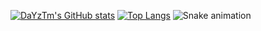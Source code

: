 [![DaYzTm's GitHub stats](https://github-readme-stats.vercel.app/api?username=DaYzTm)](https://github.com/anuraghazra/github-readme-stats)
[![Top Langs](https://github-readme-stats.vercel.app/api/top-langs/?username=DaYzTm&layout=compact)](https://github.com/anuraghazra/github-readme-stats)
![Snake animation](https://github.com/DaYzTm)
